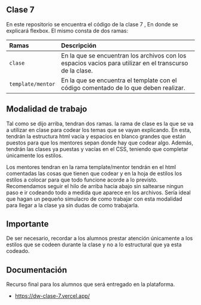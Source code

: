 ## Clase 7

En este repositorio se encuentra el código de la clase 7 , En donde se explicará flexbox.
El mismo consta de dos ramas:

| Ramas             | Descripción                                                                                              |
| :---------------- | :------------------------------------------------------------------------------------------------------- |
| `clase`           | En la que se encuentran los archivos con los espacios vacios para utilizar en el transcurso de la clase. |
| `template/mentor` | En la que se encuentra el template con el código comentado de lo que deben realizar.                     |

## Modalidad de trabajo

Tal como se dijo arriba, tendran dos ramas. la rama de clase es la que se va a utilizar en clase para codear los temas que se vayan explicando.
En esta, tendrán la estructura html vacía y espacios en blanco grandes que están puestos para que los mentores sepan donde hay que codear algo. Además, tendrán las clases ya puestas y vacías en el CSS, teniendo que completar únicamente los estilos.

Los mentores tendran en la rama template/mentor tendrán en el html comentadas las cosas que tienen que codear y en la hoja de estilos los estilos a colocar para que todo funcione acorde a lo previsto. Recomendamos seguir el hilo de arriba hacia abajo sin saltearse ningun paso e ir codeando todo a medida que aparece en los archivos.
Sería ideal que hagan un pequeño simulacro de como trabajar con esta modalidad para llegar a la clase ya sin dudas de como trabajarla.

## Importante

De ser necesario, recordar a los alumnos prestar atención únicamente a los estilos que se codeen durante la clase y no a lo estructural que ya esta codeado.

## Documentación

Recurso final para los alumnos que será entregado en la plataforma.

- https://dw-clase-7.vercel.app/
